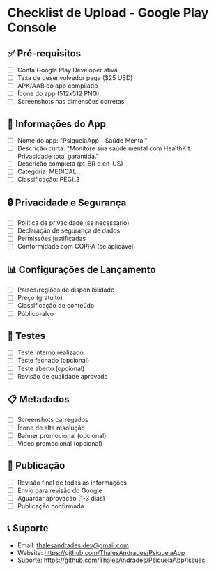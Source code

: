 # Checklist de Upload - Google Play Console

## ✅ Pré-requisitos
- [ ] Conta Google Play Developer ativa
- [ ] Taxa de desenvolvedor paga ($25 USD)
- [ ] APK/AAB do app compilado
- [ ] Ícone do app (512x512 PNG)
- [ ] Screenshots nas dimensões corretas

## 📱 Informações do App
- [ ] Nome do app: "PsiqueiaApp - Saúde Mental"
- [ ] Descrição curta: "Monitore sua saúde mental com HealthKit. Privacidade total garantida."
- [ ] Descrição completa (pt-BR e en-US)
- [ ] Categoria: MEDICAL
- [ ] Classificação: PEGI_3

## 🔒 Privacidade e Segurança
- [ ] Política de privacidade (se necessário)
- [ ] Declaração de segurança de dados
- [ ] Permissões justificadas
- [ ] Conformidade com COPPA (se aplicável)

## 📊 Configurações de Lançamento
- [ ] Países/regiões de disponibilidade
- [ ] Preço (gratuito)
- [ ] Classificação de conteúdo
- [ ] Público-alvo

## 🧪 Testes
- [ ] Teste interno realizado
- [ ] Teste fechado (opcional)
- [ ] Teste aberto (opcional)
- [ ] Revisão de qualidade aprovada

## 📋 Metadados
- [ ] Screenshots carregados
- [ ] Ícone de alta resolução
- [ ] Banner promocional (opcional)
- [ ] Vídeo promocional (opcional)

## 🚀 Publicação
- [ ] Revisão final de todas as informações
- [ ] Envio para revisão do Google
- [ ] Aguardar aprovação (1-3 dias)
- [ ] Publicação confirmada

## 📞 Suporte
- Email: thalesandrades.dev@gmail.com
- Website: https://github.com/ThalesAndrades/PsiqueiaApp
- Suporte: https://github.com/ThalesAndrades/PsiqueiaApp/issues
